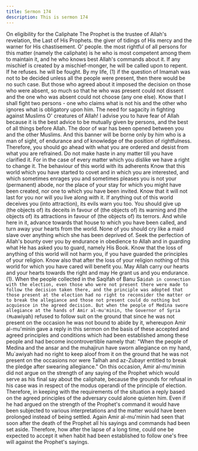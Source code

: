 ```yaml
---
title: Sermon 174
description: This is sermon 174
---
```


On eligibility for the Caliphate
The Prophet is the trustee of Allah's revelation, the Last of His Prophets. the giver of tidings
of His mercy and the warner for His chastisement.
O' people. the most rightful of all persons for this matter (namely the caliphate) is he who is
most competent among them to maintain it, and he who knows best Allah's commands about
it. If any mischief is created by a mischief-monger, he will be called upon to repent. If he
refuses. he will be fought. By my life, (1) if the question of Imamah was not to be decided
unless all the people were present, then there would be no such case.
But those who agreed about it imposed the decision on those who were absent, so much so
that he who was present could not dissent and the one who was absent could not choose (any
one else). Know that I shall fight two persons - one who claims what is not his and the other
who ignores what is obligatory upon him.
The need for sagacity in fighting against Muslims
O' creatures of Allah! I advise you to have fear of Allah because it is the best advice to be
mutually given by persons, and the best of all things before Allah.
The door of war has been opened between you and the other Muslims. And this banner will
be borne only by him who is a man of sight, of endurance and of knowledge of the position of
rightfulness.
Therefore, you should go ahead with what you are ordered and desist from what you are
refrained. Do not make haste in any matter till you have clarified it. For in the case of every
matter which you dislike we have a right to change it.
The behaviour of this world with its adherents
Know that this world which you have started to covet and in which you are interested, and
which sometimes enrages you and sometimes pleases you is not your (permanent) abode, nor
the place of your stay for which you might have been created, nor one to which you have been
invited. Know that it will not last for you nor will you live along with it.
If anything out of this world deceives you (into attraction), its evils warn you too. You should
give up (the objects of) its deceits in favour of (the objects of) its warning and (the objects of)
its attractions in favour of (the objects of) its terrors.
And while here in it, advance towards that house to which you have been called, and turn
away your hearts from the world. None of you should cry like a maid slave over anything
which she has been deprived of.
Seek the perfection of Allah's bounty over you by endurance in obedience to Allah and in
guarding what He has asked you to guard, namely His Book.
Know that the loss of anything of this world will not harm you, if you have guarded the
principles of your religion. Know also that after the loss of your religion nothing of this world
for which you have cared will benefit you. May Allah carry our hearts and your hearts
towards the right and may He grant us and you endurance.
(1). When the people collected in the Saqifah of Banu Sa`idah in connection with the election,
even those who were not present there were made to follow the decision taken there, and the
principle was adopted that those present at the election had no right to reconsider the matter
or to break the allegiance and those not present could do nothing but acquiesce in the agreed
decision.
But when the people of Medina swore allegiance at the hands of Amir al-mu'minin, the
Governor of Syria (Mu`awiyah) refused to follow suit on the ground that since he was not
present on the occasion he was not bound to abide by it, whereupon Amir al-mu'minin gave a
reply in this sermon on the basis of these accepted and agreed principles and conditions which
had been established among these people and had become incontrovertible namely that:
"When the people of Medina and the ansar and the muhajirun have sworn allegiance on my
hand, Mu`awiyah had no right to keep aloof from it on the ground that he was not present on
the occasions nor were Talhah and az-Zubayr entitled to break the pledge after swearing
allegiance."
On this occasion, Amir al-mu'minin did not argue on the strength of any saying of the Prophet
which would serve as his final say about the caliphate, because the grounds for refusal in his
case was in respect of the modus operandi of the principle of election. Therefore, in keeping
with the requirements of the situation a reply based on the agreed principles of the adversary
could alone quieten him. Even if he had argued on the strength of the Prophet's command it
would have been subjected to various interpretations and the matter would have been
prolonged instead of being settled.
Again Amir al-mu'minin had seen that soon after the death of the Prophet all his sayings and
commands had been set aside. Therefore, how after the lapse of a long time, could one be
expected to accept it when habit had been established to follow one's free will against the
Prophet's sayings.